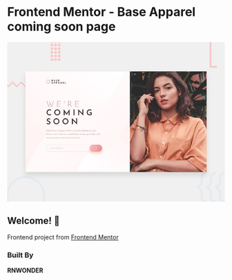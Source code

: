# Frontend Mentor - Base Apparel coming soon page

![Design preview for the Base Apparel coming soon page coding challenge](./design/desktop-preview.jpg)

## Welcome! 👋

Frontend project from [Frontend Mentor](https://www.frontendmentor.io)

### Built By 

**RNWONDER**

 